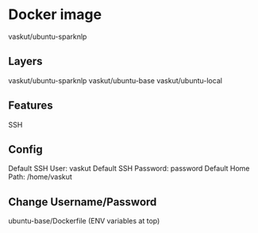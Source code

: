 # Docker image
vaskut/ubuntu-sparknlp

## Layers
vaskut/ubuntu-sparknlp
vaskut/ubuntu-base
vaskut/ubuntu-local

## Features
SSH

## Config
Default SSH User: vaskut
Default SSH Password: password
Default Home Path: /home/vaskut

## Change Username/Password
ubuntu-base/Dockerfile (ENV variables at top)
